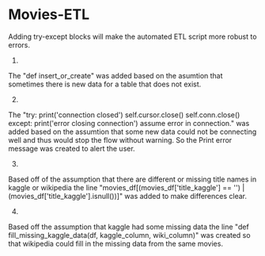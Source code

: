 # Movies-ETL


Adding try-except blocks will make the automated ETL script more robust to errors.

1.
The "def insert_or_create" was added based on the asumtion that sometimes there is new data for a table that does not exist.

2.
The      "try:
                   print('connection closed')
                   self.cursor.close()
                   self.conn.close()
              except:
                   print('error closing connection')
                   assume error in connection."      was added based on the assumtion that some new data could not be connecting well and thus would stop the flow without warning. So the Print error message was created to alert the user. 
 
3.
Based off of the assumption that there are different or missing title names in kaggle or wikipedia the line "movies_df[(movies_df['title_kaggle'] == '') | (movies_df['title_kaggle'].isnull())]" was added to make differences clear. 

4. 
Based off the assumption that kaggle had some missing data the line "def fill_missing_kaggle_data(df, kaggle_column, wiki_column)" was created so that wikipedia could fill in the missing data from the same movies. 
